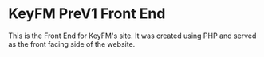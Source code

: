 # KeyFM PreV1 Front End

This is the Front End for KeyFM's site. It was created using PHP and served as the front facing side of the website.
